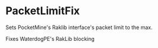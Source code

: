 # PacketLimitFix
Sets PocketMine's Raklib interface's packet limit to the max.

Fixes WaterdogPE's RakLib blocking
